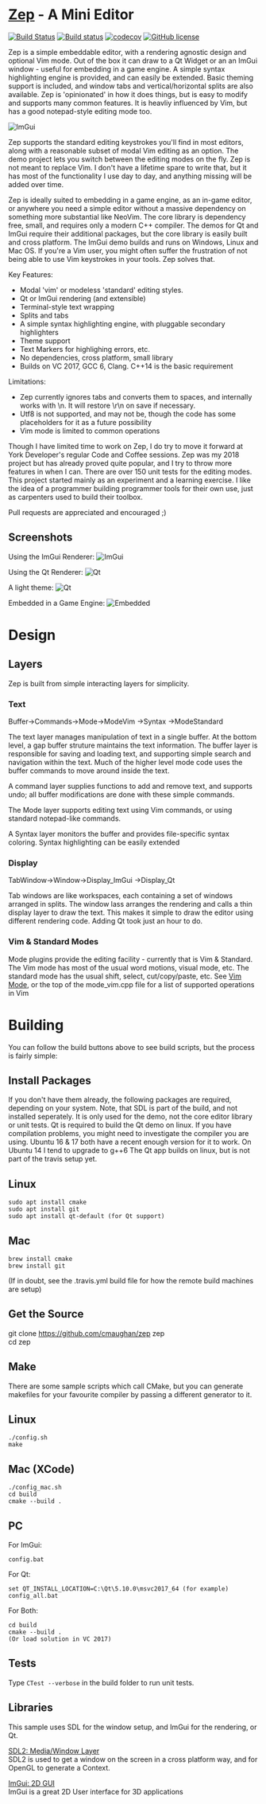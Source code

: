 [Zep](https://github.com/cmaughan/zep) - A Mini Editor
===================================================================================================

[![Build Status](https://travis-ci.org/cmaughan/zep.svg?branch=master)](https://travis-ci.org/cmaughan/zep)
[![Build status](https://ci.appveyor.com/api/projects/status/ts7f8g0d8g3ebqq1?svg=true)](https://ci.appveyor.com/project/cmaughan/zep)
[![codecov](https://codecov.io/gh/cmaughan/zep/branch/master/graph/badge.svg)](https://codecov.io/gh/cmaughan/zep)
[![GitHub license](https://img.shields.io/badge/license-MIT-blue.svg)](https://github.com/cmaughan/zep/blob/master/LICENSE)

Zep is a simple embeddable editor, with a rendering agnostic design and optional Vim mode.  Out of the box it can draw to a Qt Widget
or an an ImGui window - useful for embedding in a game engine.  A simple syntax highlighting engine is provided, and can easily be extended. 
Basic theming support is included, and window tabs and vertical/horizontal splits are also available.  Zep is 'opinionated' in how it does
things, but is easy to modify and supports many common features.  It is heavliy influenced by Vim, but has a good notepad-style editing mode too.

![ImGui](screenshots/sample.png)

Zep supports the standard editing keystrokes you'll find in most editors, along with a reasonable subset of modal Vim editing as an option.
The demo project lets you switch between the editing modes on the fly.
Zep is not meant to replace Vim.  I don't have a lifetime spare to write that, but it has most of the functionality I use day to day, and 
anything missing will be added over time.

Zep is ideally suited to embedding in a game engine, as an in-game editor, or anywhere you need a simple editor without a massive dependency 
on something more substantial like NeoVim.  The core library is dependency free, small, and requires only a modern C++ compiler.
The demos for Qt and ImGui require their additional packages, but the core library is easily built and cross platform.  The ImGui demo builds and runs on Windows, Linux and
Mac OS.  If you're a Vim user, you might often suffer the frustration of not being able to use Vim keystrokes in your tools.  Zep solves that.

Key Features:
* Modal 'vim' or modeless 'standard' editing styles.
* Qt or ImGui rendering (and extensible) 
* Terminal-style text wrapping
* Splits and tabs
* A simple syntax highlighting engine, with pluggable secondary highlighters
* Theme support
* Text Markers for highlighing errors, etc.
* No dependencies, cross platform, small library
* Builds on VC 2017, GCC 6, Clang. C++14 is the basic requirement

Limitations:
* Zep currently ignores tabs and converts them to spaces, and internally works with \n. It will restore \r\n on save if necessary.
* Utf8 is not supported, and may not be, though the code has some placeholders for it as a future possibility
* Vim mode is limited to common operations

Though I have limited time to work on Zep, I do try to move it forward at York Developer's regular Code and Coffee sessions. Zep was my 2018 project
but has already proved quite popular, and I try to throw more features in when I can.
There are over 150 unit tests for the editing modes.  This project started mainly as an experiment
and a learning exercise.  I like the idea of a programmer building programmer tools for their own use, just as carpenters used to build their toolbox.

Pull requests are appreciated and encouraged ;) 

Screenshots
-----------
Using the ImGui Renderer:
![ImGui](screenshots/sample.png)

Using the Qt Renderer:
![Qt](screenshots/sample-qt.png)

A light theme:
![Qt](screenshots/sample-light-qt.png)

Embedded in a Game Engine:
![Embedded](screenshots/embedded.png)

# Design
## Layers
Zep is built from simple interacting layers for simplicity.

### Text
Buffer->Commands->Mode->ModeVim 
      ->Syntax        ->ModeStandard

The text layer manages manipulation of text in a single buffer.  At the bottom level, a gap buffer struture maintains the text information.
The buffer layer is responsible for saving and loading text, and supporting simple search and navigation within the text.  Much of the higher
level mode code uses the buffer commands to move around inside the text.

A command layer supplies functions to add and remove text, and supports undo; all buffer modifications are done with these simple commands.

The Mode layer supports editing text using Vim commands, or using standard notepad-like commands. 

A Syntax layer monitors the buffer and provides file-specific syntax coloring. Syntax highlighting can be easily extended

### Display
TabWindow->Window->Display_ImGui
                 ->Display_Qt

Tab windows are like workspaces, each containing a set of windows arranged in splits.  The window lass arranges the rendering and calls a thin
display layer to draw the text.  This makes it simple to draw the editor using different rendering code.  Adding Qt took just an hour to do.

### Vim & Standard Modes
Mode plugins provide the editing facility - currently that is Vim & Standard.
The Vim mode has most of the usual word motions, visual mode, etc.  The standard mode has the usual shift, select, cut/copy/paste, etc.
See [Vim Mode](https://github.com/cmaughan/zep/wiki/Vim-Mode), or the top of the mode_vim.cpp file for a list of supported operations in Vim

# Building
You can follow the build buttons above to see build scripts, but the process is fairly simple:

## Install Packages  
If you don't have them already, the following packages are required, depending on your system.  Note, that SDL is part of the build,
and not installed seperately.  It is only used for the demo, not the core editor library or unit tests. Qt is required to build the Qt demo on linux.
If you have compilation problems, you might need to investigate the compiler you are using.
Ubuntu 16 & 17 both have a recent enough version for it to work.  On Ubuntu 14 I tend to upgrade to g++6
The Qt app builds on linux, but is not part of the travis setup yet.

## Linux
```
sudo apt install cmake  
sudo apt install git  
sudo apt install qt-default (for Qt support)
```

## Mac
```
brew install cmake
brew install git
```
(If in doubt, see the .travis.yml build file for how the remote build machines are setup)

## Get the Source
git clone https://github.com/cmaughan/zep zep  
cd zep  

## Make
There are some sample scripts which call CMake, but you can generate makefiles for your favourite compiler by passing a different generator to it.

## Linux 
```
./config.sh
make
```  

## Mac (XCode)
```
./config_mac.sh
cd build
cmake --build .
```
## PC
For ImGui:
```
config.bat
```
For Qt:
``` 
set QT_INSTALL_LOCATION=C:\Qt\5.10.0\msvc2017_64 (for example)
config_all.bat
```
For Both:
``` 
cd build
cmake --build .
(Or load solution in VC 2017)
```

## Tests
Type `CTest --verbose` in the build folder to run unit tests.

Libraries
-----------
This sample uses SDL for the window setup, and ImGui for the rendering, or Qt.

[SDL2: Media/Window Layer](https://www.libsdl.org/download-2.0.php)  
SDL2 is used to get a window on the screen in a cross platform way, and for OpenGL to generate a Context.

[ImGui: 2D GUI](https://github.com/ocornut/imgui)  
ImGui is a great 2D User interface for 3D applications

